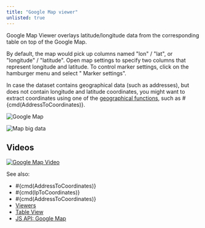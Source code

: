 ```yaml
---
title: "Google Map viewer"
unlisted: true
---
```


Google Map Viewer overlays latitude/longitude data from the corresponding table on top of the Google Map.

By default, the map would pick up columns named "lon" / "lat", or "longitude" / "latitude". Open map settings to specify
two columns that represent longitude and latitude. To control marker settings, click on the hamburger menu and select "
Marker settings".

In case the dataset contains geographical data (such as addresses), but does not contain longitude and latitude
coordinates, you might want to extract coordinates using one of
the [geographical functions](https://public.datagrok.ai/functions?q=%23geo), such as #\{cmd(AddressToCoordinates)}.

![Google Map](../../uploads/viewers/google-map.png "Google Map")

![Map big data](img/google-map-city-perf.gif "Map big data")

## Videos

[![Google Map Video](../../uploads/youtube/visualizations2.png "Open on Youtube")](https://www.youtube.com/watch?v=7MBXWzdC0-I&t=3392s)

See also:

* \#\{cmd(AddressToCoordinates)}
* \#\{cmd(IpToCoordinates)}
* \#\{cmd(AddressToCoordinates)}
* [Viewers](../viewers/viewers.md)
* [Table View](../../datagrok/navigation/views/table-view.md)
* [JS API: Google Map](https://public.datagrok.ai/js/samples/ui/viewers/types/google-map)
